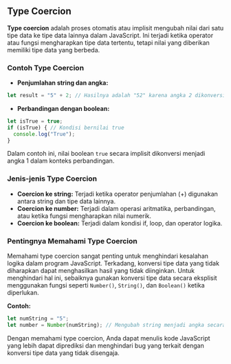 ## Type Coercion

**Type coercion** adalah proses otomatis atau implisit mengubah nilai dari satu tipe data ke tipe data lainnya dalam JavaScript. Ini terjadi ketika operator atau fungsi mengharapkan tipe data tertentu, tetapi nilai yang diberikan memiliki tipe data yang berbeda.

### Contoh Type Coercion

- **Penjumlahan string dan angka:**
```js
let result = "5" + 2; // Hasilnya adalah "52" karena angka 2 dikonversi menjadi string
```

- **Perbandingan dengan boolean:**
```js
let isTrue = true;
if (isTrue) { // Kondisi bernilai true
  console.log("True");
}
```

Dalam contoh ini, nilai boolean `true` secara implisit dikonversi menjadi angka 1 dalam konteks perbandingan.

### Jenis-jenis Type Coercion

- **Coercion ke string:** Terjadi ketika operator penjumlahan (+) digunakan antara string dan tipe data lainnya.
- **Coercion ke number:** Terjadi dalam operasi aritmatika, perbandingan, atau ketika fungsi mengharapkan nilai numerik.
- **Coercion ke boolean:** Terjadi dalam kondisi if, loop, dan operator logika.

### Pentingnya Memahami Type Coercion

Memahami type coercion sangat penting untuk menghindari kesalahan logika dalam program JavaScript. Terkadang, konversi tipe data yang tidak diharapkan dapat menghasilkan hasil yang tidak diinginkan. Untuk menghindari hal ini, sebaiknya gunakan konversi tipe data secara eksplisit menggunakan fungsi seperti `Number()`, `String()`, dan `Boolean()` ketika diperlukan.

**Contoh:**

```js
let numString = "5";
let number = Number(numString); // Mengubah string menjadi angka secara eksplisit
```

Dengan memahami type coercion, Anda dapat menulis kode JavaScript yang lebih dapat diprediksi dan menghindari bug yang terkait dengan konversi tipe data yang tidak disengaja.